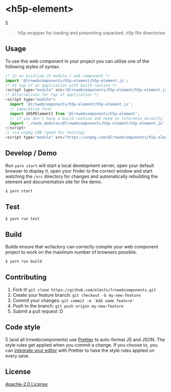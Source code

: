 # &lt;h5p-element&gt;

5
> h5p wrapper for loading and presenting unpacked .h5p file directories

## Usage
To use this web component in your project you can utilize one of the following styles of syntax.

```js
/* In an existing JS module / web component */
import '@lrnwebcomponents/h5p-element/h5p-element.js';
/* At top of an application with build routine */
<script type="module" src="@lrnwebcomponents/h5p-element/h5p-element.js"></script>
/* Alternatives for top of application */
<script type="module">
  import '@lrnwebcomponents/h5p-element/h5p-element.js';
  // imperative form
  import {H5PElement} from '@lrnwebcomponents/h5p-element';
  // if you don't have a build routine and need to reference directly
  import './node_modules/@lrnwebcomponents/h5p-element/h5p-element.js';
</script>
// via unpkg CDN (good for testing)
<script type="module" src="https://unpkg.com/@lrnwebcomponents/h5p-element/h5p-element.js"></script>
```

## Develop / Demo
Run `yarn start` will start a local development server, open your default browser to display it, open your finder to the correct window and start watching the `/src` directory for changes and automatically rebuilding the element and documentation site for the demo.
```bash
$ yarn start
```

## Test

```bash
$ yarn run test
```

## Build
Builds ensure that wcfactory can correctly compile your web component project to
work on the maximum number of browsers possible.
```bash
$ yarn run build
```

## Contributing

1. Fork it! `git clone https://github.com/elmsln/lrnwebcomponents.git`
2. Create your feature branch: `git checkout -b my-new-feature`
3. Commit your changes: `git commit -m 'Add some feature'`
4. Push to the branch: `git push origin my-new-feature`
5. Submit a pull request :D

## Code style

5 (and all lrnwebcomponents) use [Prettier][prettier] to auto-format JS and JSON.  The style rules get applied when you commit a change.  If you choose to, you can [integrate your editor][prettier-ed] with Prettier to have the style rules applied on every save.

[prettier]: https://github.com/prettier/prettier/
[prettier-ed]: https://github.com/prettier/prettier/#editor-integration
[polyserve]: https://github.com/Polymer/polyserve
[web-component-tester]: https://github.com/Polymer/web-component-tester

## License
[Apache-2.0 License](http://opensource.org/licenses/Apache-2.0)